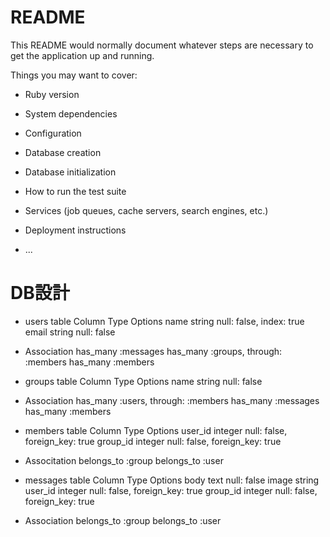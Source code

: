 # README

This README would normally document whatever steps are necessary to get the
application up and running.

Things you may want to cover:

* Ruby version

* System dependencies

* Configuration

* Database creation

* Database initialization

* How to run the test suite

* Services (job queues, cache servers, search engines, etc.)

* Deployment instructions

* ...

# DB設計

* users table
Column	Type	Options
name	string	null: false, index: true
email	string	null: false
 * Association
    has_many :messages has_many :groups, through: :members has_many :members

* groups table
Column	Type	Options
name	string	null: false
 * Association
    has_many :users, through: :members has_many :messages has_many :members

* members table
Column	Type	Options
user_id	integer	null: false, foreign_key: true
group_id	integer	null: false, foreign_key: true
 * Associtation
    belongs_to :group
    belongs_to :user

* messages table
Column	Type	Options
body	text	null: false
image	string	
user_id	integer	null: false, foreign_key: true
group_id	integer	null: false, foreign_key: true
 * Association
    belongs_to :group belongs_to :user
